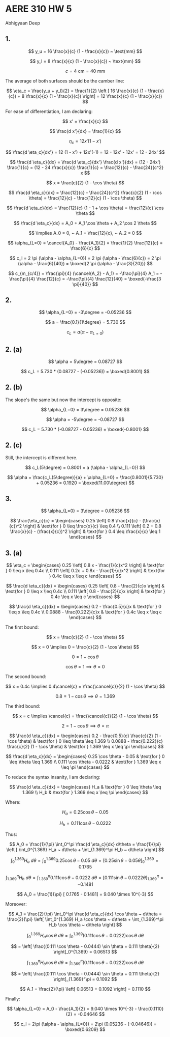 # AERE 310 HW 5

Abhigyaan Deep

## 1.

$$
y_u = 16 \frac{x}{c} (1 - \frac{x}{c}) ~ \text{mm}
$$

$$
y_l = 8 \frac{x}{c} (1 - \frac{x}{c}) ~ \text{mm}
$$

$$
c = 4 ~ \text{cm} = 40 ~ \text{mm}
$$

The average of both surfaces should be the camber line:

$$
\eta_c = \frac{y_u + y_l}{2} = \frac{1}{2} \left [ 16 \frac{x}{c} (1 - \frac{x}{c}) + 8 \frac{x}{c} (1 - \frac{x}{c}) \right] = 12 \frac{x}{c} (1 - \frac{x}{c})
$$

For ease of differentiation, I am declaring:

$$
x' = \frac{x}{c}
$$

$$
\frac{d x'}{dx} = \frac{1}{c}
$$

$$
\eta_c = 12 x' (1 - x')
$$

$$
\frac{d \eta_c}{dx'} = 12 (1 - x') + 12x'(-1) = 12 - 12x' - 12x' = 12 - 24x'
$$

$$
\frac{d \eta_c}{dx} = \frac{d \eta_c}{dx'} \frac{d x'}{dx} = (12 - 24x') \frac{1}{c} = (12 - 24 \frac{x}{c}) \frac{1}{c} = \frac{12}{c} - \frac{24}{c^2} x
$$

$$
x = \frac{c}{2} (1 - \cos \theta)
$$

$$
\frac{d \eta_c}{dx} = \frac{12}{c} - \frac{24}{c^2} \frac{c}{2} (1 - \cos \theta) = \frac{12}{c} - \frac{12}{c} (1 - \cos \theta)
$$

$$
\frac{d \eta_c}{dx} = \frac{12}{c} (1 - 1 + \cos \theta) = \frac{12}{c} \cos \theta
$$

$$
\frac{d \eta_c}{dx} = A_0 + A_1 \cos \theta + A_2 \cos 2 \theta
$$

$$
\implies A_0 = 0, ~ A_1 = \frac{12}{c}, ~ A_2 = 0
$$

$$
\alpha_{L=0} = \cancel{A_0} - \frac{A_1}{2} = \frac{1}{2} \frac{12}{c} = \frac{6}{c}
$$

$$
c_l = 2 \pi (\alpha - \alpha_{L=0}) = 2 \pi (\alpha - \frac{6}{c}) = 2 \pi (\alpha - \frac{6}{40}) = \boxed{2 \pi (\alpha - \frac{3}{20})}
$$

$$
c_{m_{c/4}} = \frac{\pi}{4} (\cancel{A_2} - A_1) = -\frac{\pi}{4} A_1 = -\frac{\pi}{4} \frac{12}{c} = -\frac{\pi}{4} \frac{12}{40} = \boxed{-\frac{3 \pi}{40}}
$$

## 2.

$$
\alpha_{L=0} = -3\degree = -0.05236
$$

$$
a = \frac{0.1}{1\degree} = 5.730
$$

$$
c_L = a (\alpha - \alpha_{L=0})
$$

## 2. (a)

$$
\alpha = 5\degree = 0.08727
$$

$$
c_L = 5.730 * (0.08727 - (-0.05236)) = \boxed{0.8001}
$$

## 2. (b)

The slope's the same but now the intercept is opposite:

$$
\alpha_{L=0} = 3\degree = 0.05236
$$

$$
\alpha = -5\degree = -0.08727
$$

$$
c_L = 5.730 * (-0.08727 - 0.05236) = \boxed{-0.8001}
$$

## 2. (c)

Still, the intercept is different here.

$$
c_L(5\degree) = 0.8001 = a (\alpha - \alpha_{L=0})
$$

$$
\alpha = \frac{c_L(5\degree)}{a} + \alpha_{L=0} = \frac{0.8001}{5.730} + 0.05236 = 0.1920 = \boxed{11.00\degree}
$$

## 3.

$$
\alpha_{L=0} = 3\degree = 0.05236
$$

$$
\frac{\eta_c}{c} =
\begin{cases}
  0.25 \left[ 0.8 \frac{x}{c} - (\frac{x}{c})^2 \right] & \text{for } 0 \leq \frac{x}{c} \leq 0.4 \\
  0.111 \left[ 0.2 + 0.8 \frac{x}{c} - (\frac{x}{c})^2 \right] & \text{for } 0.4 \leq \frac{x}{c} \leq 1
\end{cases}
$$

## 3. (a)

$$
\eta_c =
\begin{cases}
  0.25 \left[ 0.8 x - \frac{1}{c}x^2 \right] & \text{for } 0 \leq x \leq 0.4c \\
  0.111 \left[ 0.2c + 0.8x - \frac{1}{c}x^2 \right] & \text{for } 0.4c \leq x \leq c
\end{cases}
$$

$$
\frac{d \eta_c}{dx} =
\begin{cases}
  0.25 \left[ 0.8 - \frac{2}{c}x \right] & \text{for } 0 \leq x \leq 0.4c \\
  0.111 \left[ 0.8 - \frac{2}{c}x \right] & \text{for } 0.4c \leq x \leq c
\end{cases}
$$

$$
\frac{d \eta_c}{dx} =
\begin{cases}
  0.2 - \frac{0.5}{c}x & \text{for } 0 \leq x \leq 0.4c \\
  0.0888 - \frac{0.222}{c}x & \text{for } 0.4c \leq x \leq c
\end{cases}
$$

The first bound:

$$
x = \frac{c}{2} (1 - \cos \theta)
$$

$$
x = 0 \implies 0 = \frac{c}{2} (1 - \cos \theta)
$$

$$
0 = 1 - \cos \theta
$$

$$
\cos \theta = 1 \implies \theta = 0
$$

The second bound:

$$
x = 0.4c \implies 0.4\cancel{c} = \frac{\cancel{c}}{2} (1 - \cos \theta)
$$

$$
0.8 = 1 - \cos \theta \implies \theta = 1.369
$$

The third bound:

$$
x = c \implies \cancel{c} = \frac{\cancel{c}}{2} (1 - \cos \theta)
$$

$$
2 = 1 - \cos \theta \implies \theta = \pi
$$

$$
\frac{d \eta_c}{dx} =
\begin{cases}
  0.2 - \frac{0.5}{c} \frac{c}{2} (1 - \cos \theta) & \text{for } 0 \leq \theta \leq 1.369 \\
  0.0888 - \frac{0.222}{c} \frac{c}{2} (1 - \cos \theta) & \text{for } 1.369 \leq x \leq \pi
\end{cases}
$$

$$
\frac{d \eta_c}{dx} =
\begin{cases}
  0.25 \cos \theta - 0.05 & \text{for } 0 \leq \theta \leq 1.369 \\
  0.111 \cos \theta - 0.0222 & \text{for } 1.369 \leq x \leq \pi
\end{cases}
$$

To reduce the syntax insanity, I am declaring:

$$
\frac{d \eta_c}{dx} =
\begin{cases}
  H_a & \text{for } 0 \leq \theta \leq 1.369 \\
  H_b & \text{for } 1.369 \leq x \leq \pi
\end{cases}
$$

Where:

$$
H_a = 0.25 \cos \theta - 0.05
$$

$$
H_b = 0.111 \cos \theta - 0.0222
$$

Thus:

$$
A_0 = \frac{1}{\pi} \int_0^\pi \frac{d \eta_c}{dx} d\theta = \frac{1}{\pi} \left [ \int_0^{1.369} H_a ~ d\theta + \int_{1.369}^\pi H_b ~ d\theta \right]
$$

$$
\int_0^{1.369} H_a ~ d\theta = \int_0^{1.369} 0.25 \cos \theta - 0.05 ~ d\theta = [0.25 \sin \theta - 0.05 \theta]_0^{1.369} = 0.1765
$$

$$
\int_{1.369}^\pi H_b ~ d\theta = \int_{1.369}^\pi 0.111 \cos \theta - 0.0222 ~ d\theta = [0.111 \sin \theta - 0.0222 \theta]_{1.369}^\pi = -0.1481
$$

$$
A_0 = \frac{1}{\pi} [ 0.1765 - 0.1481] = 9.040 \times 10^{-3}
$$

Moreover:

$$
A_1 = \frac{2}{\pi} \int_0^\pi \frac{d \eta_c}{dx} \cos \theta ~ d\theta = \frac{2}{\pi} \left[ \int_0^{1.369} H_a \cos \theta ~ d\theta + \int_{1.369}^\pi H_b \cos \theta ~ d\theta \right]
$$

$$
\int_0^{1.369} H_a \cos \theta ~ d\theta = \int_0^{1.369} (0.111 \cos \theta - 0.0222) \cos \theta ~ d\theta
$$

$$
= \left[ \frac{(0.111 \cos \theta - 0.0444) \sin \theta + 0.111 \theta}{2} \right]_0^{1.369} = 0.06513
$$

$$
\int_{1.369}^\pi H_b \cos \theta ~ d\theta = \int_{1.369}^\pi (0.111 \cos \theta - 0.0222) \cos \theta ~ d\theta
$$

$$
= \left[ \frac{(0.111 \cos \theta - 0.0444) \sin \theta + 0.111 \theta}{2} \right]_{1.369}^\pi = 0.1092
$$

$$
A_1 = \frac{2}{\pi} \left[ 0.06513 + 0.1092 \right] = 0.1110
$$

Finally:

$$
\alpha_{L=0} = A_0 - \frac{A_1}{2} = 9.040 \times 10^{-3} - \frac{0.1110}{2} = -0.04646
$$

$$
c_l = 2\pi (\alpha - \alpha_{L=0}) = 2\pi (0.05236 - (-0.04646)) = \boxed{0.6209}
$$
